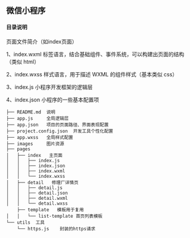 ## 微信小程序
#### 目录说明
 
页面文件简介（如index页面）

1、index.wxml    标签语言，结合基础组件、事件系统，可以构建出页面的结构（类似 html）

2、index.wxss    样式语言，用于描述 WXML 的组件样式（基本类似 css）

3、index.js      小程序开发框架的逻辑层

4、index.json    小程序的一些基本配置项

    ├── README.md  说明
    ├── app.js     全局逻辑层
    ├── app.json   项目的页面路径、界面表现配置
    ├── project.config.json  开发工具个性化配置
    ├── app.wxss   全局样式配置
    ├── images     图片资源
    ├── pages
    │   ├── index   主页面
    │   │   ├── index.js
    │   │   ├── index.json
    │   │   ├── index.wxml
    │   │   └── index.wxss
    │   ├── detail   修理厂详情页    
    │   │   ├── detail.js
    │   │   ├── detail.json
    │   │   ├── detail.wxml
    │   │   └── detail.wxss
        ├── template   模板用于复用    
    │   │   └── list-template 首页列表模板
    └── utils  工具
        └── https.js    封装的https请求